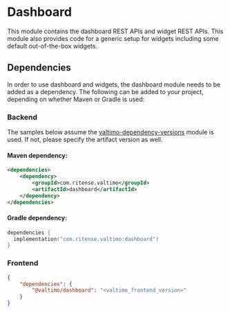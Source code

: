 # Dashboard

This module contains the dashboard REST APIs and widget REST APIs. This module also provides code for a
generic setup for widgets including some default out-of-the-box widgets.

## Dependencies

In order to use dashboard and widgets, the dashboard module needs to be added as a dependency. The
following can be added to your project, depending on whether Maven or Gradle is used:

### Backend
The samples below assume the [valtimo-dependency-versions](valtimo-dependency-versions.md) module is used.
If not, please specify the artifact version as well.

#### Maven dependency:
```xml
<dependencies>
    <dependency>
        <groupId>com.ritense.valtimo</groupId>
        <artifactId>dashboard</artifactId>
    </dependency>
</dependencies>
```

#### Gradle dependency:
```kotlin
dependencies {
  implementation("com.ritense.valtimo:dashboard")
}
```

### Frontend

```json
{
    "dependencies": {
        "@valtimo/dashboard": "<valtimo_frontend_version>"
    }
}
```
